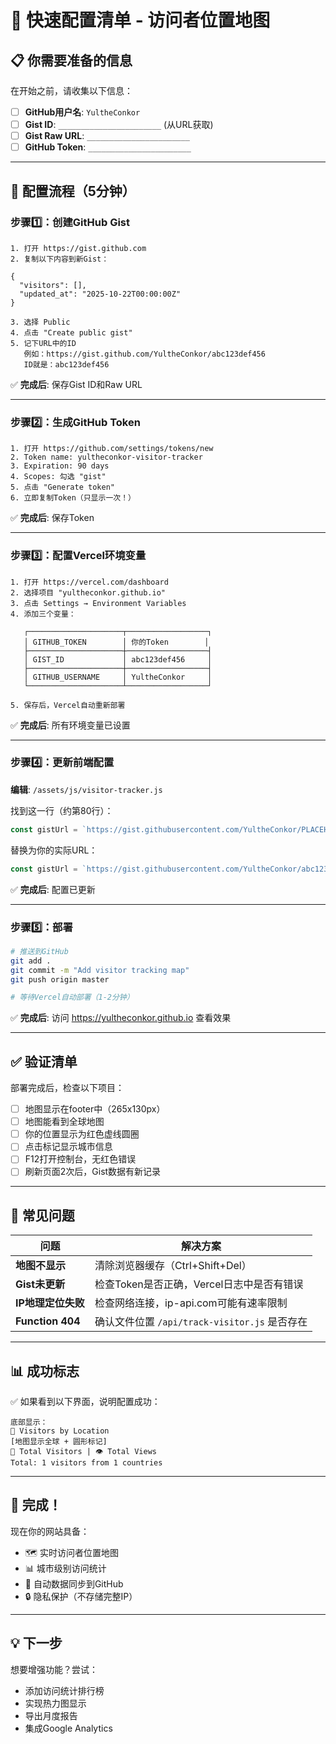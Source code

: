 # 🚀 快速配置清单 - 访问者位置地图

## 📋 你需要准备的信息

在开始之前，请收集以下信息：

- [ ] **GitHub用户名**: `YultheConkor`
- [ ] **Gist ID**: `_______________________` (从URL获取)
- [ ] **Gist Raw URL**: `_______________________`
- [ ] **GitHub Token**: `_______________________`

---

## 🔄 配置流程（5分钟）

### **步骤1️⃣：创建GitHub Gist**

```
1. 打开 https://gist.github.com
2. 复制以下内容到新Gist：

{
  "visitors": [],
  "updated_at": "2025-10-22T00:00:00Z"
}

3. 选择 Public
4. 点击 "Create public gist"
5. 记下URL中的ID
   例如：https://gist.github.com/YultheConkor/abc123def456
   ID就是：abc123def456
```

✅ **完成后**: 保存Gist ID和Raw URL

---

### **步骤2️⃣：生成GitHub Token**

```
1. 打开 https://github.com/settings/tokens/new
2. Token name: yultheconkor-visitor-tracker
3. Expiration: 90 days
4. Scopes: 勾选 "gist"
5. 点击 "Generate token"
6. 立即复制Token（只显示一次！）
```

✅ **完成后**: 保存Token

---

### **步骤3️⃣：配置Vercel环境变量**

```
1. 打开 https://vercel.com/dashboard
2. 选择项目 "yultheconkor.github.io"
3. 点击 Settings → Environment Variables
4. 添加三个变量：

   ┌─────────────────────┬──────────────────┐
   │ GITHUB_TOKEN        │ 你的Token        │
   ├─────────────────────┼──────────────────┤
   │ GIST_ID             │ abc123def456     │
   ├─────────────────────┼──────────────────┤
   │ GITHUB_USERNAME     │ YultheConkor     │
   └─────────────────────┴──────────────────┘

5. 保存后，Vercel自动重新部署
```

✅ **完成后**: 所有环境变量已设置

---

### **步骤4️⃣：更新前端配置**

**编辑**: `/assets/js/visitor-tracker.js`

找到这一行（约第80行）：
```javascript
const gistUrl = `https://gist.githubusercontent.com/YultheConkor/PLACEHOLDER_GIST_ID/raw/`;
```

替换为你的实际URL：
```javascript
const gistUrl = `https://gist.githubusercontent.com/YultheConkor/abc123def456/raw/`;
```

✅ **完成后**: 配置已更新

---

### **步骤5️⃣：部署**

```bash
# 推送到GitHub
git add .
git commit -m "Add visitor tracking map"
git push origin master

# 等待Vercel自动部署（1-2分钟）
```

✅ **完成后**: 访问 https://yultheconkor.github.io 查看效果

---

## ✅ 验证清单

部署完成后，检查以下项目：

- [ ] 地图显示在footer中（265x130px）
- [ ] 地图能看到全球地图
- [ ] 你的位置显示为红色虚线圆圈
- [ ] 点击标记显示城市信息
- [ ] F12打开控制台，无红色错误
- [ ] 刷新页面2次后，Gist数据有新记录

---

## 🐛 常见问题

| 问题 | 解决方案 |
|------|--------|
| **地图不显示** | 清除浏览器缓存（Ctrl+Shift+Del） |
| **Gist未更新** | 检查Token是否正确，Vercel日志中是否有错误 |
| **IP地理定位失败** | 检查网络连接，ip-api.com可能有速率限制 |
| **Function 404** | 确认文件位置 `/api/track-visitor.js` 是否存在 |

---

## 📊 成功标志

✅ 如果看到以下界面，说明配置成功：

```
底部显示：
📍 Visitors by Location
[地图显示全球 + 圆形标记]
👥 Total Visitors | 👁️ Total Views
Total: 1 visitors from 1 countries
```

---

## 🎉 完成！

现在你的网站具备：
- 🗺️ 实时访问者位置地图
- 📊 城市级别访问统计
- 🔄 自动数据同步到GitHub
- 🔒 隐私保护（不存储完整IP）

---

## 💡 下一步

想要增强功能？尝试：
- 添加访问统计排行榜
- 实现热力图显示
- 导出月度报告
- 集成Google Analytics
